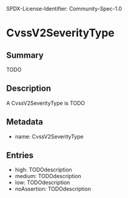SPDX-License-Identifier: Community-Spec-1.0

# CvssV2SeverityType

## Summary

TODO

## Description

A CvssV2SeverityType is TODO

## Metadata

- name: CvssV2SeverityType

## Entries

- high: TODOdescription
- medium: TODOdescription
- low: TODOdescription
- noAssertion: TODOdescription

